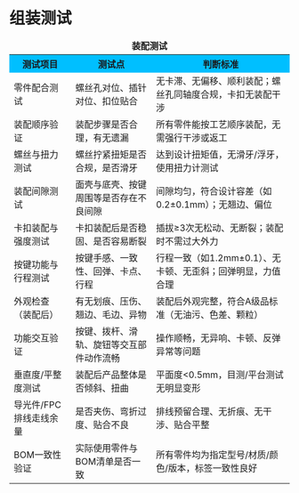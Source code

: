 # 组装测试

<table>
  <caption style="caption-side:top; font-weight:bold; text-align:center; margin-bottom:4px;">装配测试</caption>
  <tr style="background-color:#00BFFF;">
    <th>测试项目</th>
    <th>测试点</th>
    <th>判断标准</th>
  </tr>
  <tr>
    <td>零件配合测试</td>
    <td>螺丝孔对位、插针对位、扣位贴合</td>
    <td>无卡滞、无偏移、顺利装配；螺丝孔同轴度合规，卡扣无装配干涉</td>
  </tr>
  <tr>
    <td>装配顺序验证</td>
    <td>装配步骤是否合理，有无遗漏</td>
    <td>所有零件能按工艺顺序装配，无需强行干涉或返工</td>
  </tr>
  <tr>
    <td>螺丝与扭力测试</td>
    <td>螺丝拧紧扭矩是否合规，是否滑牙</td>
    <td>达到设计扭矩值，无滑牙/浮牙，使用扭力计测试</td>
  </tr>
  <tr>
    <td>装配间隙测试</td>
    <td>面壳与底壳、按键周围等是否存在不良间隙</td>
    <td>间隙均匀，符合设计容差（如0.2±0.1mm）；无翘边、偏位</td>
  </tr>
  <tr>
    <td>卡扣装配与强度测试</td>
    <td>卡扣装配后是否稳固、是否容易断裂</td>
    <td>插拔≥3次无松动、无断裂；装配时不需过大外力</td>
  </tr>
  <tr>
    <td>按键功能与行程测试</td>
    <td>按键手感、一致性、回弹、卡点、行程</td>
    <td>行程一致（如1.2mm±0.1）、无卡顿、无歪斜；回弹明显，力值合理</td>
  </tr>
  <tr>
    <td>外观检查（装配后）</td>
    <td>有无划痕、压伤、翘边、毛边、异物</td>
    <td>装配后外观完整，符合A级品标准（无油污、色差、颗粒）</td>
  </tr>
  <tr>
    <td>功能交互验证</td>
    <td>按键、拨杆、滑轨、旋钮等交互部件动作流畅</td>
    <td>操作顺畅，无异响、卡顿、反弹异常等问题</td>
  </tr>
  <tr>
    <td>垂直度/平整度测试</td>
    <td>装配后产品整体是否倾斜、扭曲</td>
    <td>平面度&lt;0.5mm，目测/平台测试无明显变形</td>
  </tr>
  <tr>
    <td>导光件/FPC排线走线余量</td>
    <td>是否夹伤、弯折过度、贴合不良</td>
    <td>排线预留合理、无折痕、无干涉、贴合平整</td>
  </tr>
  <tr>
    <td>BOM一致性验证</td>
    <td>实际使用零件与BOM清单是否一致</td>
    <td>所有零件均为指定型号/材质/颜色/版本，标签一致性良好</td>
  </tr>
</table>
